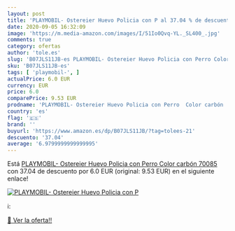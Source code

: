 ```yaml
---
layout: post
title: 'PLAYMOBIL- Ostereier Huevo Policia con P al 37.04 % de descuento'
date: 2020-09-05 16:32:09
image: 'https://m.media-amazon.com/images/I/51Io0Qvq-YL._SL400_.jpg'
comments: true
category: ofertas
author: 'tole.es'
slug: 'B07JLS11JB-es PLAYMOBIL- Ostereier Huevo Policia con Perro Color carbón...'
sku: 'B07JLS11JB-es'
tags: [ 'playmobil-', ]
actualPrice: 6.0 EUR
currency: EUR
price: 6.0
comparePrice: 9.53 EUR
prodname: 'PLAYMOBIL- Ostereier Huevo Policia con Perro  Color carbón  70085 '
country: 'es'
flag: '🇪🇸'
brand: ''
buyurl: 'https://www.amazon.es/dp/B07JLS11JB/?tag=tolees-21'
descuento: '37.04'
average: '6.9799999999999995'
---
```


Está [PLAYMOBIL- Ostereier Huevo Policia con Perro  Color carbón  70085 ](https://www.amazon.es/dp/B07JLS11JB/?tag=tolees-21) con 37.04 de descuento por 6.0 EUR (original: 9.53 EUR) en el siguiente enlace!

[![PLAYMOBIL- Ostereier Huevo Policia con P](https://m.media-amazon.com/images/I/51Io0Qvq-YL._SL400_.jpg)](https://www.amazon.es/dp/B07JLS11JB/?tag=tolees-21)

ℹ️:


[🛒 Ver la oferta!!](https://www.amazon.es/dp/B07JLS11JB/?tag=tolees-21)
